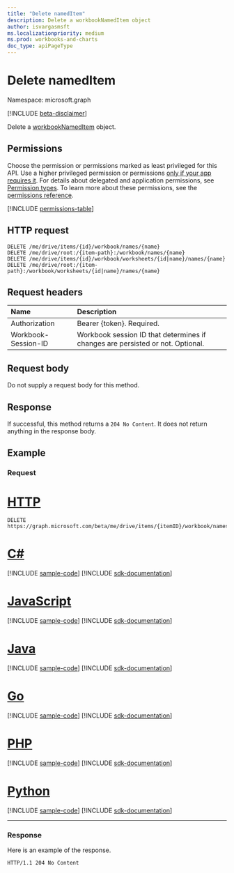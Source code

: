 ```yaml
---
title: "Delete namedItem"
description: Delete a workbookNamedItem object
author: isvargasmsft
ms.localizationpriority: medium
ms.prod: workbooks-and-charts
doc_type: apiPageType
---
```


# Delete namedItem

Namespace: microsoft.graph

[!INCLUDE [beta-disclaimer](../../includes/beta-disclaimer.md)]

Delete a [workbookNamedItem](../resources/workbooknameditem.md) object.

## Permissions
Choose the permission or permissions marked as least privileged for this API. Use a higher privileged permission or permissions [only if your app requires it](/graph/permissions-overview#best-practices-for-using-microsoft-graph-permissions). For details about delegated and application permissions, see [Permission types](/graph/permissions-overview#permission-types). To learn more about these permissions, see the [permissions reference](/graph/permissions-reference).

<!-- { "blockType": "permissions", "name": "nameditem_delete" } -->
[!INCLUDE [permissions-table](../includes/permissions/nameditem-delete-permissions.md)]

## HTTP request

<!-- { "blockType": "ignored" } -->

```http
DELETE /me/drive/items/{id}/workbook/names/{name}
DELETE /me/drive/root:/{item-path}:/workbook/names/{name}
DELETE /me/drive/items/{id}/workbook/worksheets/{id|name}/names/{name}
DELETE /me/drive/root:/{item-path}:/workbook/worksheets/{id|name}/names/{name}
```

## Request headers
| Name       | Description|
|:---------------|:----------|
| Authorization  | Bearer {token}. Required. |
| Workbook-Session-ID  | Workbook session ID that determines if changes are persisted or not. Optional.|

## Request body
Do not supply a request body for this method.

## Response

If successful, this method returns a `204 No Content`. It does not return anything in the response body.


## Example
### Request

# [HTTP](#tab/http)
<!-- {
  "blockType": "request",
  "name": "delete_nameditem"
}-->

```http
DELETE https://graph.microsoft.com/beta/me/drive/items/{itemID}/workbook/names/{name}
```

# [C#](#tab/csharp)
[!INCLUDE [sample-code](../includes/snippets/csharp/delete-nameditem-csharp-snippets.md)]
[!INCLUDE [sdk-documentation](../includes/snippets/snippets-sdk-documentation-link.md)]

# [JavaScript](#tab/javascript)
[!INCLUDE [sample-code](../includes/snippets/javascript/delete-nameditem-javascript-snippets.md)]
[!INCLUDE [sdk-documentation](../includes/snippets/snippets-sdk-documentation-link.md)]

# [Java](#tab/java)
[!INCLUDE [sample-code](../includes/snippets/java/delete-nameditem-java-snippets.md)]
[!INCLUDE [sdk-documentation](../includes/snippets/snippets-sdk-documentation-link.md)]

# [Go](#tab/go)
[!INCLUDE [sample-code](../includes/snippets/go/delete-nameditem-go-snippets.md)]
[!INCLUDE [sdk-documentation](../includes/snippets/snippets-sdk-documentation-link.md)]

# [PHP](#tab/php)
[!INCLUDE [sample-code](../includes/snippets/php/delete-nameditem-php-snippets.md)]
[!INCLUDE [sdk-documentation](../includes/snippets/snippets-sdk-documentation-link.md)]

# [Python](#tab/python)
[!INCLUDE [sample-code](../includes/snippets/python/delete-nameditem-python-snippets.md)]
[!INCLUDE [sdk-documentation](../includes/snippets/snippets-sdk-documentation-link.md)]

---

### Response
Here is an example of the response. 
<!-- {
  "blockType": "response",
  "isEmpty": true
} -->
```http
HTTP/1.1 204 No Content
```
